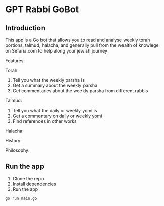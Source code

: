 # GPT Rabbi GoBot

## Introduction
This app is a Go bot that allows you to read and analyse weekly torah portions, 
talmud, halacha, and generally pull from the wealth of knowlege on Sefaria.com
to help along your jewish journey

Features:

Torah:

1. Tell you what the weekly parsha is
2. Get a summary about the weekly parsha
3. Get commentaries about the weekly parsha from different rabbis 

Talmud:

1. Tell you what the daily or weekly yomi is
2. Get a commentary on daily or weekly yomi
3. Find references in other works

Halacha:

History:

Philosophy:

## Run the app
1. Clone the repo
2. Install dependencies
3. Run the app

```bash
go run main.go
```